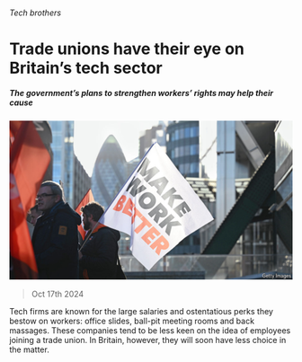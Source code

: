 ###### Tech brothers

# Trade unions have their eye on Britain’s tech sector 

##### The government’s plans to strengthen workers’ rights may help their cause 

![image](images/20241019_BRP004.jpg) 

> Oct 17th 2024 

Tech firms are known for the large salaries and ostentatious perks they bestow on workers: office slides, ball-pit meeting rooms and back massages. These companies tend to be less keen on the idea of employees joining a trade union. In Britain, however, they will soon have less choice in the matter.


